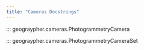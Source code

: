 ```yaml
---
title: "Cameras Docstrings"
---
```


::: geograypher.cameras.PhotogrammetryCamera

::: geograypher.cameras.PhotogrammetryCameraSet